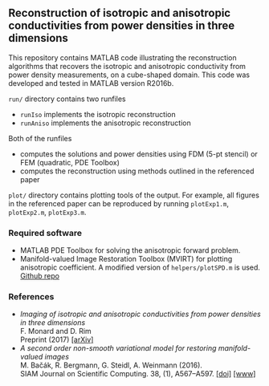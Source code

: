 ## Reconstruction of isotropic and anisotropic conductivities from power densities in three dimensions

This repository contains MATLAB code illustrating the reconstruction algorithms that recovers the isotropic
and anisotropic conductivity from power density measurements, on a cube-shaped domain. This code was
developed and tested in MATLAB version R2016b.

``run/`` directory contains two runfiles 
* ``runIso`` implements the isotropic reconstruction
* ``runAniso`` implements the anisotropic reconstruction

Both of the runfiles
* computes the solutions and power densities using FDM (5-pt stencil) or FEM (quadratic, PDE Toolbox)
* computes the reconstruction using methods outlined in the referenced paper

``plot/`` directory contains plotting tools of the output. For example, all figures in the referenced paper 
can be reproduced by running ``plotExp1.m``, ``plotExp2.m``, ``plotExp3.m``.

### Required software

* MATLAB PDE Toolbox for solving the anisotropic forward problem.
* Manifold-valued Image Restoration Toolbox (MVIRT) for plotting anisotropic coefficient.
 A modified version of ``helpers/plotSPD.m`` is used.
 [Github repo](https://github.com/kellertuer/MVIRT)

### References

* *Imaging of isotropic and anisotropic conductivities from power densities in three dimensions*
<br> F. Monard and D. Rim <br> Preprint (2017) [[arXiv]](http://arxiv.org/abs/1711.03137)
* *A second order non-smooth variational model for restoring manifold-valued images* <br>
M. Bačák, R. Bergmann, G. Steidl, A. Weinmann (2016). <br>
SIAM Journal on Scientific Computing. 38, (1), A567–A597. [[doi]](http://dx.doi.org/10.1137/15M101988X) [[www]](http://arxiv.org/pdf/1506.02409v2.pdf)
